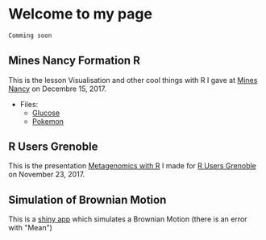 # Welcome to my page

```markdown
Comming soon
```

## Mines Nancy Formation R

This is the lesson Visualisation and other cool things with R I gave at [Mines Nancy](http://mines-nancy.univ-lorraine.fr/) on Decembre 15, 2017.

* Files:
  * [Glucose](https://mrsn4ke.github.io/Slides/FormationRMines/Glucose.txt)
  * [Pokemon](https://mrsn4ke.github.io/Slides/FormationRMines/Pokemon.txt)


## R Users Grenoble

This is the presentation [Metagenomics with R](https://mrsn4ke.github.io/Slides/MetagenomicsRGrenoble/MetagenomicsRGrenoble) I made for [R Users Grenoble](https://r-in-grenoble.github.io/index.html) on November 23, 2017.


## Simulation of Brownian Motion

This is a [shiny app](https://mrsnake.shinyapps.io/BrownianMotion/) which simulates a Brownian Motion (there is an error with "Mean")

